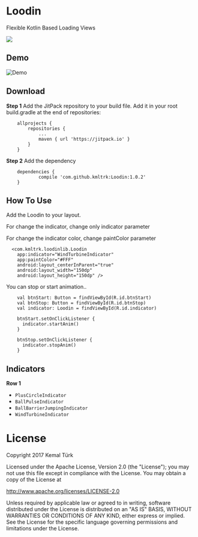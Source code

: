 # Loodin
Flexible Kotlin Based Loading Views

[![](https://jitpack.io/v/kmltrk/Loodin.svg)](https://jitpack.io/#kmltrk/Loodin)


## Demo
![Demo](screenshots/g.gif)

## Download

**Step 1** 
Add the JitPack repository to your build file.
Add it in your root build.gradle at the end of repositories:

```
	allprojects {
		repositories {
			...
			maven { url 'https://jitpack.io' }
		}
	}
```

**Step 2** 
Add the dependency

```
	dependencies {
	        compile 'com.github.kmltrk:Loodin:1.0.2'
	}

```
 
## How To Use

Add the Loodin to your layout.

For change the indicator, change only indicator parameter

For change the indicator color, change paintColor parameter

```
  <com.kmltrk.loodinlib.Loodin
    app:indicator="WindTurbineIndicator"
    app:paintColor="#FFF"
    android:layout_centerInParent="true"
    android:layout_width="150dp"
    android:layout_height="150dp" />

```

You can stop or start animation..

```
    val btnStart: Button = findViewById(R.id.btnStart)
    val btnStop: Button = findViewById(R.id.btnStop)
    val indicator: Loodin = findViewById(R.id.indicator)

    btnStart.setOnClickListener {
      indicator.startAnim()
    }

    btnStop.setOnClickListener {
      indicator.stopAnim()
    }
```

## Indicators

**Row 1**
 * `PlusCircleIndicator`
 * `BallPulseIndicator`
 * `BallBarrierJumpingIndicator`
 * `WindTurbineIndicator`

# License

Copyright 2017 Kemal Türk

Licensed under the Apache License, Version 2.0 (the "License");
you may not use this file except in compliance with the License.
You may obtain a copy of the License at

   http://www.apache.org/licenses/LICENSE-2.0

Unless required by applicable law or agreed to in writing, software
distributed under the License is distributed on an "AS IS" BASIS,
WITHOUT WARRANTIES OR CONDITIONS OF ANY KIND, either express or implied.
See the License for the specific language governing permissions and
limitations under the License.
